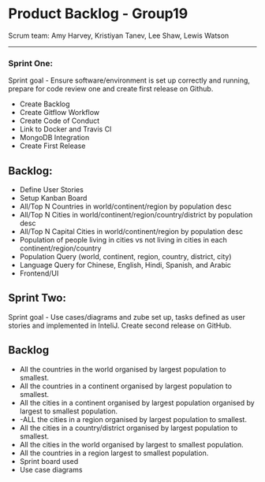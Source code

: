 # Product Backlog - Group19

Scrum team: Amy Harvey, Kristiyan Tanev, Lee Shaw, Lewis Watson

---

### Sprint One:

Sprint goal - Ensure software/environment is set up correctly and running, prepare
for code review one and create first release on Github.

- Create Backlog
- Create Gitflow Workflow
- Create Code of Conduct
- Link to Docker and Travis Cl
- MongoDB Integration
- Create First Release

## Backlog:

- Define User Stories
- Setup Kanban Board
- All/Top N Countries in world/continent/region by population desc 
- All/Top N Cities in world/continent/region/country/district by population desc
- All/Top N Capital Cities in world/continent/region by population desc
- Population of people living in cities vs not living in cities in each continent/region/country
- Population Query (world, continent, region, country, district, city)
- Language Query for Chinese, English, Hindi, Spanish, and Arabic
- Frontend/UI

## Sprint Two:
Sprint goal - Use cases/diagrams and zube set up, tasks defined as user stories and implemented in InteliJ. Create second release on GitHub.

## Backlog 
- All the countries in the world organised by largest population to smallest.
- All the countries in a continent organised by largest population to smallest.
- All the cities in a continent organised by largest population organised by largest to smallest population.
- -ALL the cities in a region organised by largest population to smallest.
- All the cities in a country/district organised by largest population to smallest.
- All the cities in the world organised by largest to smallest population.
- All the countries in a region largest to smallest population.
- Sprint board used
- Use case diagrams
